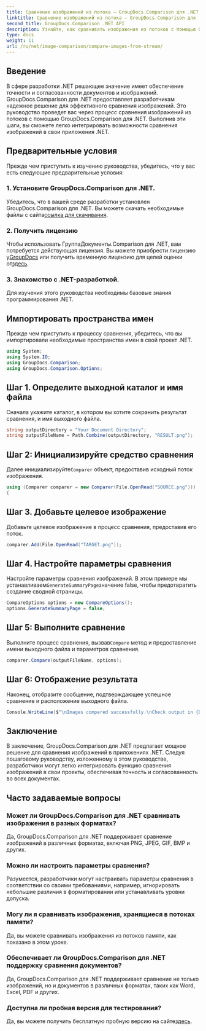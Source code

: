 ```yaml
---
title: Сравнение изображений из потока — GroupDocs.Comparison для .NET
linktitle: Сравнение изображений из потока — GroupDocs.Comparison для .NET
second_title: GroupDocs.Comparison .NET API
description: Узнайте, как сравнивать изображения из потоков с помощью GroupDocs.Comparison для .NET. Пошаговое руководство по плавной интеграции с приложениями .NET.
type: docs
weight: 11
url: /ru/net/image-comparison/compare-images-from-stream/
---
```

## Введение
В сфере разработки .NET решающее значение имеет обеспечение точности и согласованности документов и изображений. GroupDocs.Comparison для .NET предоставляет разработчикам надежное решение для эффективного сравнения изображений. Это руководство проведет вас через процесс сравнения изображений из потоков с помощью GroupDocs.Comparison для .NET. Выполнив эти шаги, вы сможете легко интегрировать возможности сравнения изображений в свои приложения .NET.
## Предварительные условия
Прежде чем приступить к изучению руководства, убедитесь, что у вас есть следующие предварительные условия:
### 1. Установите GroupDocs.Comparison для .NET.
Убедитесь, что в вашей среде разработки установлен GroupDocs.Comparison для .NET. Вы можете скачать необходимые файлы с сайта[ссылка для скачивания](https://releases.groupdocs.com/comparison/net/).
### 2. Получить лицензию
 Чтобы использовать ГруппаДокументы.Comparison для .NET, вам потребуется действующая лицензия. Вы можете приобрести лицензию у[GroupDocs](https://purchase.groupdocs.com/buy) или получить временную лицензию для целей оценки от[здесь](https://purchase.groupdocs.com/temporary-license/).
### 3. Знакомство с .NET-разработкой.
Для изучения этого руководства необходимы базовые знания программирования .NET.

## Импортировать пространства имен
Прежде чем приступить к процессу сравнения, убедитесь, что вы импортировали необходимые пространства имен в свой проект .NET. 
```csharp
using System;
using System.IO;
using GroupDocs.Comparison;
using GroupDocs.Comparison.Options;
```
## Шаг 1. Определите выходной каталог и имя файла
Сначала укажите каталог, в котором вы хотите сохранить результат сравнения, и имя выходного файла.
```csharp
string outputDirectory = "Your Document Directory";
string outputFileName = Path.Combine(outputDirectory, "RESULT.png");
```
## Шаг 2: Инициализируйте средство сравнения
 Далее инициализируйте`Comparer` объект, предоставив исходный поток изображения.
```csharp
using (Comparer comparer = new Comparer(File.OpenRead("SOURCE.png")))
{
```
## Шаг 3. Добавьте целевое изображение
Добавьте целевое изображение в процесс сравнения, предоставив его поток.
```csharp
comparer.Add(File.OpenRead("TARGET.png"));
```
## Шаг 4. Настройте параметры сравнения
 Настройте параметры сравнения изображений. В этом примере мы устанавливаем`GenerateSummaryPage`значение false, чтобы предотвратить создание сводной страницы.
```csharp
CompareOptions options = new CompareOptions();
options.GenerateSummaryPage = false;
```
## Шаг 5: Выполните сравнение
 Выполните процесс сравнения, вызвав`Compare` метод и предоставление имени выходного файла и параметров сравнения.
```csharp
comparer.Compare(outputFileName, options);
```
## Шаг 6: Отображение результата
Наконец, отобразите сообщение, подтверждающее успешное сравнение и расположение выходного файла.
```csharp
Console.WriteLine($"\nImages compared successfully.\nCheck output in {Directory.GetCurrentDirectory()}.");
```

## Заключение
В заключение, GroupDocs.Comparison для .NET предлагает мощное решение для сравнения изображений в приложениях .NET. Следуя пошаговому руководству, изложенному в этом руководстве, разработчики могут легко интегрировать функцию сравнения изображений в свои проекты, обеспечивая точность и согласованность во всех документах.
## Часто задаваемые вопросы
### Может ли GroupDocs.Comparison для .NET сравнивать изображения в разных форматах?
Да, GroupDocs.Comparison для .NET поддерживает сравнение изображений в различных форматах, включая PNG, JPEG, GIF, BMP и других.
### Можно ли настроить параметры сравнения?
Разумеется, разработчики могут настраивать параметры сравнения в соответствии со своими требованиями, например, игнорировать небольшие различия в форматировании или устанавливать уровни допуска.
### Могу ли я сравнивать изображения, хранящиеся в потоках памяти?
Да, вы можете сравнивать изображения из потоков памяти, как показано в этом уроке.
### Обеспечивает ли GroupDocs.Comparison для .NET поддержку сравнения документов?
Да, GroupDocs.Comparison для .NET поддерживает сравнение не только изображений, но и документов в различных форматах, таких как Word, Excel, PDF и других.
### Доступна ли пробная версия для тестирования?
 Да, вы можете получить бесплатную пробную версию на сайте[здесь](https://releases.groupdocs.com/).